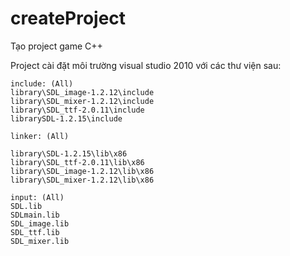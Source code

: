 # createProject
Tạo project game C++


Project cài đặt môi trường visual studio 2010 với các thư viện sau:



	include: (All)
	library\SDL_image-1.2.12\include
	library\SDL_mixer-1.2.12\include
	library\SDL_ttf-2.0.11\include
	librarySDL-1.2.15\include
	
	linker: (All)

	library\SDL-1.2.15\lib\x86
	library\SDL_ttf-2.0.11\lib\x86
	library\SDL_image-1.2.12\lib\x86
	library\SDL_mixer-1.2.12\lib\x86

	input: (All)
	SDL.lib
	SDLmain.lib
	SDL_image.lib
	SDL_ttf.lib
	SDL_mixer.lib
